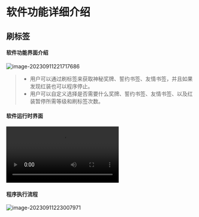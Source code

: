 # 软件功能详细介绍

## 刷标签

#### 软件功能界面介绍

![image-20230911221717686](E:\todo_files\gitee\E7\docs\docs\zh\sequence.assets\image-20230911221717686.png)

> - 用户可以通过刷标签来获取神秘奖牌、誓约书签、友情书签，并且如果发现红装也可以程序停止。
> - 用户可以自定义选择是否需要什么奖牌、誓约书签、友情书签、以及红装暂停所需等级和刷标签次数。

#### 软件运行时界面

<video src="./sequence.assets/refreshtag.mp4"></video>

#### 程序执行流程

![image-20230911223007971](E:\todo_files\gitee\E7\docs\docs\zh\sequence.assets\image-20230911223007971.png)